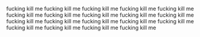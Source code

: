 fucking kill me
fucking kill me
fucking kill me
fucking kill me
fucking kill me
fucking kill me
fucking kill me
fucking kill me
fucking kill me
fucking kill me
fucking kill me
fucking kill me
fucking kill me
fucking kill me
fucking kill me
fucking kill me
fucking kill me
fucking kill me
fucking kill me
